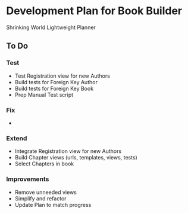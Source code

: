 # Development Plan for Book Builder

Shrinking World Lightweight Planner


## To Do

### Test
* Test Registration view for new Authors
* Build tests for Foreign Key Author
* Build tests for Foreign Key Book
* Prep Manual Test script


### Fix
* 


### Extend
* Integrate Registration view for new Authors
* Build Chapter views (urls, templates, views, tests)
* Select Chapters in book


### Improvements
* Remove unneeded views
* Simplify and refactor
* Update Plan to match progress

